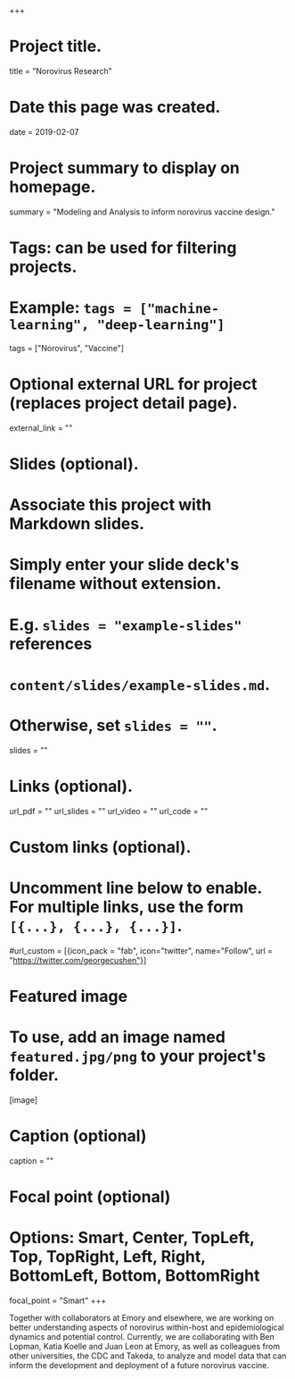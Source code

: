 +++
# Project title.
title = "Norovirus Research"

# Date this page was created.
date = 2019-02-07

# Project summary to display on homepage.
summary = "Modeling and Analysis to inform norovirus vaccine design."

# Tags: can be used for filtering projects.
# Example: `tags = ["machine-learning", "deep-learning"]`
tags = ["Norovirus", "Vaccine"]

# Optional external URL for project (replaces project detail page).
external_link = ""

# Slides (optional).
#   Associate this project with Markdown slides.
#   Simply enter your slide deck's filename without extension.
#   E.g. `slides = "example-slides"` references 
#   `content/slides/example-slides.md`.
#   Otherwise, set `slides = ""`.
slides = ""

# Links (optional).
url_pdf = ""
url_slides = ""
url_video = ""
url_code = ""

# Custom links (optional).
#   Uncomment line below to enable. For multiple links, use the form `[{...}, {...}, {...}]`.
#url_custom = [{icon_pack = "fab", icon="twitter", name="Follow", url = "https://twitter.com/georgecushen"}]

# Featured image
# To use, add an image named `featured.jpg/png` to your project's folder. 
[image]
  # Caption (optional)
  caption = ""
  # Focal point (optional)
  # Options: Smart, Center, TopLeft, Top, TopRight, Left, Right, BottomLeft, Bottom, BottomRight
  focal_point = "Smart"
+++

Together with collaborators at Emory and elsewhere, we are working on better understanding aspects of norovirus within-host and epidemiological dynamics and potential control. Currently, we are collaborating with Ben Lopman, Katia Koelle and Juan Leon at Emory, as well as colleagues from other universities, the CDC and Takeda, to analyze and model data that can inform the development and deployment of a future norovirus vaccine.
